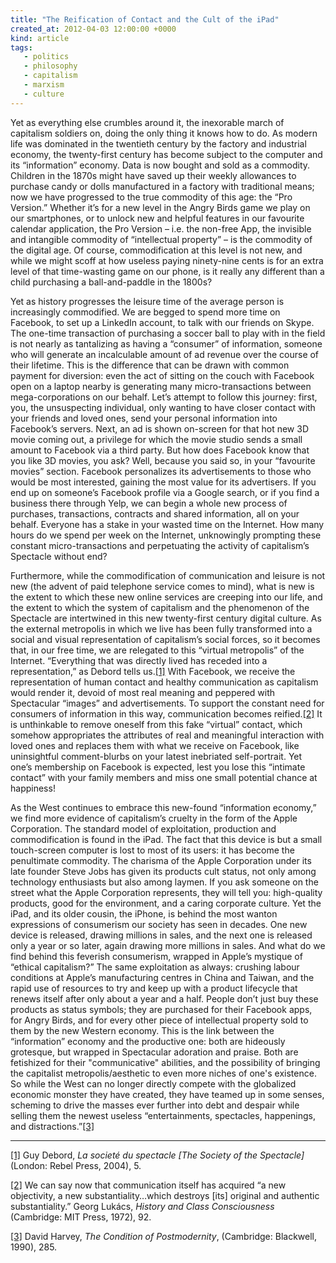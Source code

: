 ```yaml
---
title: "The Reification of Contact and the Cult of the iPad"
created_at: 2012-04-03 12:00:00 +0000
kind: article
tags:
   - politics
   - philosophy
   - capitalism
   - marxism
   - culture
---
```


Yet as everything else crumbles around it, the inexorable march of capitalism soldiers on, doing the only thing it knows how to do. As modern life was dominated in the twentieth century by the factory and industrial economy, the twenty-first century has become subject to the computer and its “information” economy. Data is now bought and sold as a commodity. Children in the 1870s might have saved up their weekly allowances to purchase candy or dolls manufactured in a factory with traditional means; now we have progressed to the true commodity of this age: the “Pro Version.” Whether it’s for a new level in the Angry Birds game we play on our smartphones, or to unlock new and helpful features in our favourite calendar application, the Pro Version – i.e. the non-free App, the invisible and intangible commodity of “intellectual property” – is the commodity of the digital age. Of course, commodification at this level is not new, and while we might scoff at how useless paying ninety-nine cents is for an extra level of that time-wasting game on our phone, is it really any different than a child purchasing a ball-and-paddle in the 1800s?

<!-- more -->

Yet as history progresses the leisure time of the average person is increasingly commodified. We are begged to spend more time on Facebook, to set up a LinkedIn account, to talk with our friends on Skype. The one-time transaction of purchasing a soccer ball to play with in the field is not nearly as tantalizing as having a “consumer” of information, someone who will generate an incalculable amount of ad revenue over the course of their lifetime. This is the difference that can be drawn with common payment for diversion: even the act of sitting on the couch with Facebook open on a laptop nearby is generating many micro-transactions between mega-corporations on our behalf. Let’s attempt to follow this journey: first, you, the unsuspecting individual, only wanting to have closer contact with your friends and loved ones, send your personal information into Facebook’s servers. Next, an ad is shown on-screen for that hot new 3D movie coming out, a privilege for which the movie studio sends a small amount to Facebook via a third party. But how does Facebook know that you like 3D movies, you ask? Well, because you said so, in your “favourite movies” section. Facebook personalizes its advertisements to those who would be most interested, gaining the most value for its advertisers. If you end up on someone’s Facebook profile via a Google search, or if you find a business there through Yelp, we can begin a whole new process of purchases, transactions, contracts and shared information, all on your behalf. Everyone has a stake in your wasted time on the Internet. How many hours do we spend per week on the Internet, unknowingly prompting these constant micro-transactions and perpetuating the activity of capitalism’s Spectacle without end?

Furthermore, while the commodification of communication and leisure is not new (the advent of paid telephone service comes to mind), what is new is the extent to which these new online services are creeping into our life, and the extent to which the system of capitalism and the phenomenon of the Spectacle are intertwined in this new twenty-first century digital culture. As the external metropolis in which we live has been fully transformed into a social and visual representation of capitalism’s social forces, so it becomes that, in our free time, we are relegated to this “virtual metropolis” of the Internet. “Everything that was directly lived has receded into a representation,” as Debord tells us.<a name="_ftnref1" href="#_ftn1">[1]</a> With Facebook, we receive the representation of human contact and healthy communication as capitalism would render it, devoid of most real meaning and peppered with Spectacular “images” and advertisements. To support the constant need for consumers of information in this way, communication becomes reified.<a name="_ftnref2" href="#_ftn2">[2]</a> It is unthinkable to remove oneself from this fake “virtual” contact, which somehow appropriates the attributes of real and meaningful interaction with loved ones and replaces them with what we receive on Facebook, like uninsightful comment-blurbs on your latest inebriated self-portrait. Yet one’s membership on Facebook is expected, lest you lose this “intimate contact” with your family members and miss one small potential chance at happiness!

As the West continues to embrace this new-found “information economy,” we find more evidence of capitalism’s cruelty in the form of the Apple Corporation. The standard model of exploitation, production and commodification is found in the iPad. The fact that this device is but a small touch-screen computer is lost to most of its users: it has become the penultimate commodity. The charisma of the Apple Corporation under its late founder Steve Jobs has given its products cult status, not only among technology enthusiasts but also among laymen. If you ask someone on the street what the Apple Corporation represents, they will tell you: high-quality products, good for the environment, and a caring corporate culture. Yet the iPad, and its older cousin, the iPhone, is behind the most wanton expressions of consumerism our society has seen in decades. One new device is released, drawing millions in sales, and the next one is released only a year or so later, again drawing more millions in sales. And what do we find behind this feverish consumerism, wrapped in Apple’s mystique of “ethical capitalism?” The same exploitation as always: crushing labour conditions at Apple’s manufacturing centres in China and Taiwan, and the rapid use of resources to try and keep up with a product lifecycle that renews itself after only about a year and a half. People don’t just buy these products as status symbols; they are purchased for their Facebook apps, for Angry Birds, and for every other piece of intellectual property sold to them by the new Western economy. This is the link between the “information” economy and the productive one: both are hideously grotesque, but wrapped in Spectacular adoration and praise. Both are fetishized for their "communicative" abilities, and the possibility of bringing the capitalist metropolis/aesthetic to even more niches of one's existence. So while the West can no longer directly compete with the globalized economic monster they have created, they have teamed up in some senses, scheming to drive the masses ever further into debt and despair while selling them the newest useless “entertainments, spectacles, happenings, and distractions.”<a name="_ftnref3" href="#_ftn3">[3]</a>

<hr />

<a name="_ftn1" href="#_ftnref1">[1]</a> Guy Debord, <em>La societé du spectacle [The Society of the Spectacle]</em> (London: Rebel Press, 2004), 5.

<a name="_ftn2" href="#_ftnref2">[2]</a> We can say now that communication itself has acquired “a new objectivity, a new substantiality…which destroys [its] original and authentic substantiality.” Georg Lukács, <em>History and Class Consciousness</em> (Cambridge: MIT Press, 1972), 92.

<a name="_ftn3" href="#_ftnref3">[3]</a> David Harvey, <em>The Condition of Postmodernity</em>, (Cambridge: Blackwell, 1990), 285.
